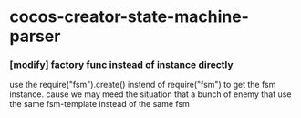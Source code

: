 # cocos-creator-state-machine-parser
### [modify] factory func instead of instance directly
use the require("fsm").create() instend of require("fsm") to get the fsm instance.
cause we may meed the situation that a bunch of enemy that use the same fsm-template instead of the same fsm
